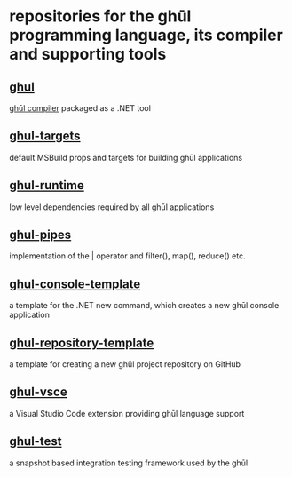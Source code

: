 # repositories for the ghūl programming language, its compiler and supporting tools

## [ghul](https://github.com/degory/ghul)
[ghūl compiler](https://ghul.io) packaged as a .NET tool

## [ghul-targets](https://github.com/degory/ghul-targets)
default MSBuild props and targets for building ghūl applications

## [ghul-runtime](https://github.com/degory/ghul-runtime)
low level dependencies required by all ghūl applications

## [ghul-pipes](https://github.com/degory/ghul-pipes)
implementation of the | operator and filter(), map(), reduce() etc.

## [ghul-console-template](https://github.com/degory/ghul-pipes)
a template for the .NET new command, which creates a new ghūl console application

## [ghul-repository-template](https://github.com/degory/ghul-repository-template)
a template for creating a new ghūl project repository on GitHub

## [ghul-vsce](https://github.com/degory/ghul-vsce)
a Visual Studio Code extension providing ghūl language support

## [ghul-test](https://github.com/degory/ghul-test])
a snapshot based integration testing framework used by the ghūl

